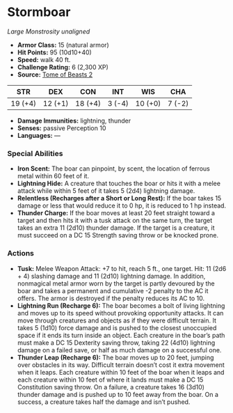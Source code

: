 # Stormboar

*Large* *Monstrosity* *unaligned*

- **Armor Class:** 15 (natural armor)
- **Hit Points:** 95 (10d10+40)
- **Speed:** walk 40 ft.
- **Challenge Rating:** 6 (2,300 XP)
- **Source:** [Tome of Beasts 2](https://koboldpress.com/kpstore/product/tome-of-beasts-2-for-5th-edition/)

| STR | DEX | CON | INT | WIS | CHA |
| --- | --- | --- | --- | --- | --- |
| 19 (+4) | 12 (+1) | 18 (+4) | 3 (-4) | 10 (+0) | 7 (-2) |

- **Damage Immunities:** lightning, thunder
- **Senses:** passive Perception 10
- **Languages:** —
### Special Abilities
- **Iron Scent:** The boar can pinpoint, by scent, the location of ferrous metal within 60 feet of it.
- **Lightning Hide:** A creature that touches the boar or hits it with a melee attack while within 5 feet of it takes 5 (2d4) lightning damage.
- **Relentless (Recharges after a Short or Long Rest):** If the boar takes 15 damage or less that would reduce it to 0 hp, it is reduced to 1 hp instead.
- **Thunder Charge:** If the boar moves at least 20 feet straight toward a target and then hits it with a tusk attack on the same turn, the target takes an extra 11 (2d10) thunder damage. If the target is a creature, it must succeed on a DC 15 Strength saving throw or be knocked prone.
### Actions
- **Tusk:** Melee Weapon Attack: +7 to hit, reach 5 ft., one target. Hit: 11 (2d6 + 4) slashing damage and 11 (2d10) lightning damage. In addition, nonmagical metal armor worn by the target is partly devoured by the boar and takes a permanent and cumulative -2 penalty to the AC it offers. The armor is destroyed if the penalty reduces its AC to 10.
- **Lightning Run (Recharge 6):** The boar becomes a bolt of living lightning and moves up to its speed without provoking opportunity attacks. It can move through creatures and objects as if they were difficult terrain. It takes 5 (1d10) force damage and is pushed to the closest unoccupied space if it ends its turn inside an object. Each creature in the boar’s path must make a DC 15 Dexterity saving throw, taking 22 (4d10) lightning damage on a failed save, or half as much damage on a successful one.
- **Thunder Leap (Recharge 6):** The boar moves up to 20 feet, jumping over obstacles in its way. Difficult terrain doesn’t cost it extra movement when it leaps. Each creature within 10 feet of the boar when it leaps and each creature within 10 feet of where it lands must make a DC 15 Constitution saving throw. On a failure, a creature takes 16 (3d10) thunder damage and is pushed up to 10 feet away from the boar. On a success, a creature takes half the damage and isn’t pushed.
